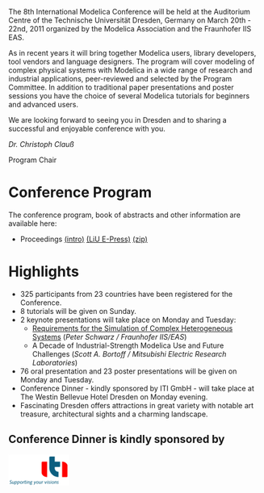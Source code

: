 The 8th International Modelica Conference will be held at the Auditorium Centre of the Technische Universität Dresden, Germany on March 20th - 22nd, 2011 organized by the Modelica Association and the Fraunhofer IIS EAS.

As in recent years it will bring together Modelica users, library developers, tool vendors and language designers. The program will cover modeling of complex physical systems with Modelica in a wide range of research and industrial applications, peer-reviewed and selected by the Program Committee. In addition to traditional paper presentations and poster sessions you have the choice of several Modelica tutorials for beginners and advanced users.

We are looking forward to seeing you in Dresden and to sharing a successful and enjoyable conference with you.

_Dr. Christoph Clauß_

Program Chair

# Conference Program

The conference program, book of abstracts and other information are available here:

* Proceedings [(intro)](proceedings/index.html) [(LiU E-Press)](http://www.ep.liu.se/ecp/contents.asp?issue=063) [(zip)](https://github.com/modelica/ModelicaConference2012/releases/download/USB/Modelica2011-USB.zip)

# Highlights

* 325 participants from 23 countries have been registered for the Conference.
* 8 tutorials will be given on Sunday.
* 2 keynote presentations will take place on Monday and Tuesday:
  * [Requirements for the Simulation of Complex Heterogeneous Systems](proceedings/pages/keynote/keynote_schwarz.pdf) (_Peter Schwarz / Fraunhofer IIS/EAS_)
  * A Decade of Industrial-Strength Modelica Use and Future Challenges (_Scott A. Bortoff / Mitsubishi Electric Research Laboratories_)
* 76 oral presentation and 23 poster presentations will be given on Monday and Tuesday.
* Conference Dinner - kindly sponsored by ITI GmbH -  will take place at The Westin Bellevue Hotel Dresden on Monday evening.
* Fascinating Dresden offers attractions in great variety with notable art treasure, architectural sights and a charming landscape.

## Conference Dinner is kindly sponsored by

<img src="/images/iti.png" width="120px" />
